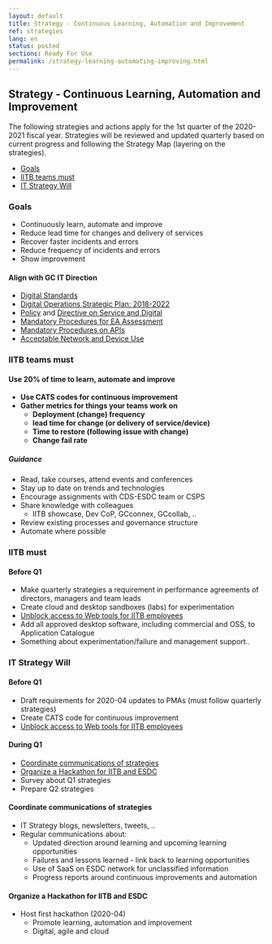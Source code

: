 ```yaml
---
layout: default
title: Strategy - Continuous Learning, Automation and Improvement
ref: strategies
lang: en
status: posted
sections: Ready For Use
permalink: /strategy-learning-automating-improving.html
---
```


## Strategy - Continuous Learning, Automation and Improvement

The following strategies and actions apply for the 1st quarter of the 2020-2021 fiscal year.
Strategies will be reviewed and updated quarterly based on current progress and following the Strategy Map (layering on the strategies).

- [Goals](#goals)
- [IITB teams must](#iitb-teams-must)
- [IT Strategy Will](#it-strategy-will)

### Goals

- Continuously learn, automate and improve
- Reduce lead time for changes and delivery of services
- Recover faster incidents and errors
- Reduce frequency of incidents and errors
- Show improvement

#### Align with GC IT Direction

- [Digital Standards](https://www.canada.ca/en/government/system/digital-government/government-canada-digital-standards.html)
- [Digital Operations Strategic Plan: 2018-2022](https://www.canada.ca/en/government/system/digital-government/digital-operations-strategic-plan-2018-2022.html)
- [Policy](https://www.tbs-sct.gc.ca/pol/doc-eng.aspx?id=32603) and [Directive on Service and Digital](https://www.tbs-sct.gc.ca/pol/doc-eng.aspx?id=32601)
- [Mandatory Procedures for EA Assessment](https://www.tbs-sct.gc.ca/pol/doc-eng.aspx?id=32602)
- [Mandatory Procedures on APIs](https://www.tbs-sct.gc.ca/pol/doc-eng.aspx?id=32604)
- [Acceptable Network and Device Use](https://www.tbs-sct.gc.ca/pol/doc-eng.aspx?id=32605)

### IITB teams must

#### Use 20% of time to learn, automate and improve

- **Use CATS codes for continuous improvement**
- **Gather metrics for things your teams work on**
  - **Deployment (change) frequency**
  - **lead time for change (or delivery of service/device)**
  - **Time to restore (following issue with change)**
  - **Change fail rate**

##### Guidance

- Read, take courses, attend events and conferences
- Stay up to date on trends and technologies
- Encourage assignments with CDS-ESDC team or CSPS
- Share knowledge with colleagues
  - IITB showcase, Dev CoP, GCconnex, GCcollab, ..
- Review existing processes and governance structure
- Automate where possible

### IITB must

#### Before Q1

- Make quarterly strategies a requirement in performance agreements of directors, managers and team leads
- Create cloud and desktop sandboxes (labs) for experimentation
- [Unblock access to Web tools for IITB employees](web-services-access.html)
- Add all approved desktop software, including commercial and OSS, to Application Catalogue
- Something about experimentation/failure and management support..

### IT Strategy Will

#### Before Q1

- Draft requirements for 2020-04 updates to PMAs (must follow quarterly strategies)
- Create CATS code for continuous improvement
- [Unblock access to Web tools for IITB employees](web-services-access.html)

#### During Q1

- [Coordinate communications of strategies](#coordinate-communications-of-strategies)
- [Organize a Hackathon for IITB and ESDC](#organize-a-hackathon-for-iitb-and-esdc)
- Survey about Q1 strategies
- Prepare Q2 strategies

#### Coordinate communications of strategies

- IT Strategy blogs, newsletters, tweets, ..
- Regular communications about:
  - Updated direction around learning and upcoming learning opportunities
  - Failures and lessons learned - link back to learning opportunities
  - Use of SaaS on ESDC network for unclassified information
  - Progress reports around continuous improvements and automation

#### Organize a Hackathon for IITB and ESDC

- Host first hackathon (2020-04)
  - Promote learning, automation and improvement
  - Digital, agile and cloud
